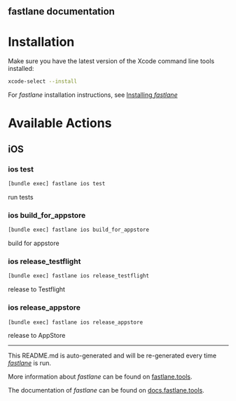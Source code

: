 fastlane documentation
----

# Installation

Make sure you have the latest version of the Xcode command line tools installed:

```sh
xcode-select --install
```

For _fastlane_ installation instructions, see [Installing _fastlane_](https://docs.fastlane.tools/#installing-fastlane)

# Available Actions

## iOS

### ios test

```sh
[bundle exec] fastlane ios test
```

run tests

### ios build_for_appstore

```sh
[bundle exec] fastlane ios build_for_appstore
```

build for appstore

### ios release_testflight

```sh
[bundle exec] fastlane ios release_testflight
```

release to Testflight

### ios release_appstore

```sh
[bundle exec] fastlane ios release_appstore
```

release to AppStore

----

This README.md is auto-generated and will be re-generated every time [_fastlane_](https://fastlane.tools) is run.

More information about _fastlane_ can be found on [fastlane.tools](https://fastlane.tools).

The documentation of _fastlane_ can be found on [docs.fastlane.tools](https://docs.fastlane.tools).
